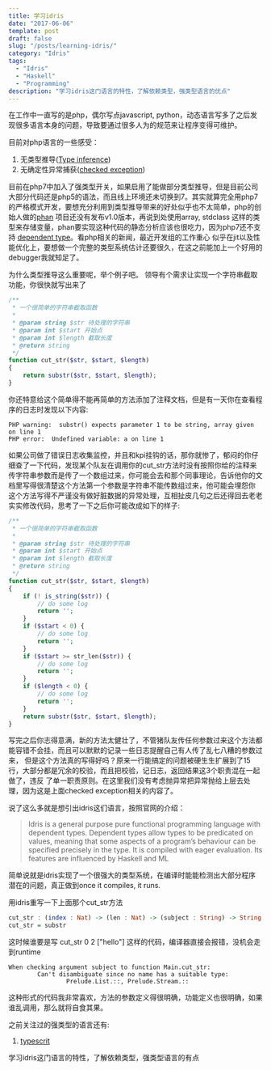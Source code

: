```yaml
---
title: 学习idris
date: "2017-06-06"
template: post
draft: false
slug: "/posts/learning-idris/"
category: "Idris"
tags:
  - "Idris"
  - "Haskell"
  - "Programming"
description: "学习idris这门语言的特性，了解依赖类型，强类型语言的优点"
---
```


在工作中一直写的是php，偶尔写点javascript, python，动态语言写多了之后发现很多语言本身的问题，导致要通过很多人为的规范来让程序变得可维护。

目前对php语言的一些感受：
1. 无类型推导([Type inference](https://en.wikipedia.org/wiki/Type_inference))
2. 无确定性异常捕获([checked exception](https://stackoverflow.com/questions/6115896/java-checked-vs-unchecked-exception-explanation))

目前在php7中加入了强类型开关，如果启用了能做部分类型推导，但是目前公司大部分代码还是php5的语法，而且线上环境还未切换到7。其实就算完全用php7
的严格模式开发，要想充分利用到类型推导带来的好处似乎也不太简单，php的创始人做的[phan](https://github.com/etsy/phan) 项目还没有发布v1.0版本，再说到处使用array, stdclass
这样的类型来存储变量，phan要实现这种代码的静态分析应该也很吃力，因为php7还不支持 [dependent type](https://en.wikipedia.org/wiki/Dependent_type)。看php相关的新闻，最近开发组的工作重心
似乎在jit以及性能优化上，要想做一个完整的类型系统估计还要很久，在这之前能加上一个好用的debugger我就知足了。

为什么类型推导这么重要呢，举个例子吧。
领导有个需求让实现一个字符串截取功能，你很快就写出来了

```php
/**
 * 一个很简单的字符串截取函数
 *
 * @param string $str 待处理的字符串
 * @param int $start 开始点
 * @param int $length 截取长度
 * @return string
 */
function cut_str($str, $start, $length)
{
    return substr($str, $start, $length);
}
```

你还特意给这个简单得不能再简单的方法添加了注释文档，但是有一天你在查看程序的日志时发现以下内容:

```text
PHP warning:  substr() expects parameter 1 to be string, array given on line 1
PHP error:  Undefined variable: a on line 1
```

如果公司做了错误日志收集监控，并且和kpi挂钩的话，那你就惨了，郁闷的你仔细查了一下代码，发现某个队友在调用你的cut_str方法时没有按照你给的注释来
传字符串参数而是传了一个数组过来，你可能会去和那个同事理论，告诉他你的文档里写得很清楚这个方法第一个参数是字符串不能传数组过来，他可能会埋怨你
这个方法写得不严谨没有做好脏数据的异常处理，互相扯皮几句之后还得回去老老实实修改代码，思考了一下之后你可能改成如下的样子:

```php
/**
 * 一个很简单的字符串截取函数
 *
 * @param string $str 待处理的字符串
 * @param int $start 开始点
 * @param int $length 截取长度
 * @return string
 */
function cut_str($str, $start, $length)
{
    if (! is_string($str)) {
        // do some log
        return '';
    }
    if ($start < 0) {
        // do some log
        return '';
    }
    if ($start >= str_len($str)) {
        // do some log
        return '';
    }
    if ($length < 0) {
        // do some log
        return '';
    }
    return substr($str, $start, $length);
}
```

写完之后你志得意满，新的方法太健壮了，不管猪队友传任何参数过来这个方法都能容错不会挂，而且可以默默的记录一些日志提醒自己有人传了乱七八糟的参数过来，
但是这个方法真的写得好吗？原来一行能搞定的问题被硬生生扩展到了15行，大部分都是冗余的校验，而且把校验，记日志，返回结果这3个职责混在一起做了，违反
了单一职责原则。在这里我们没有考虑抛异常把异常抛给上层去处理，因为这是上面checked exception相关的内容了。

说了这么多就是想引出idris这们语言，按照官网的介绍：
> Idris is a general purpose pure functional programming language with dependent types. Dependent types allow types to be predicated on values, meaning that some aspects of a program’s behaviour can be specified precisely in the type. It is compiled  with eager evaluation. Its features are influenced by Haskell and ML

简单说就是idris实现了一个很强大的类型系统，在编译时能能检测出大部分程序潜在的问题，真正做到once it compiles, it runs.

用idris重写一下上面那个cut_str方法

```haskell
cut_str : (index : Nat) -> (len : Nat) -> (subject : String) -> String
cut_str = substr
```

这时候谁要是写 cut_str 0 2 ["hello"] 这样的代码，编译器直接会报错，没机会走到runtime

```text
When checking argument subject to function Main.cut_str:
        Can't disambiguate since no name has a suitable type:
                Prelude.List.::, Prelude.Stream.::
```

这种形式的代码我非常喜欢，方法的参数定义得很明确，功能定义也很明确，如果谁乱调用，那么就将自食其果。

之前关注过的强类型的语言还有:

1. [typescrit](https://www.learning-idrisw.typescriptlang.org/)

学习idris这门语言的特性，了解依赖类型，强类型语言的有点
